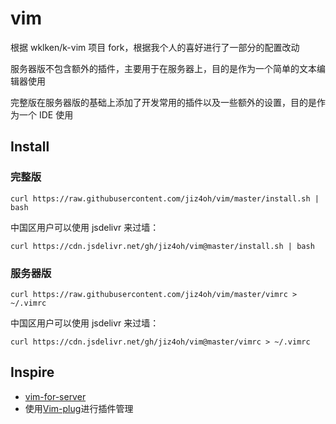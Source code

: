 # vim

根据 wklken/k-vim 项目 fork，根据我个人的喜好进行了一部分的配置改动

服务器版不包含额外的插件，主要用于在服务器上，目的是作为一个简单的文本编辑器使用

完整版在服务器版的基础上添加了开发常用的插件以及一些额外的设置，目的是作为一个 IDE 使用

## Install

### 完整版

`curl https://raw.githubusercontent.com/jiz4oh/vim/master/install.sh | bash`

中国区用户可以使用 jsdelivr 来过墙：

`curl https://cdn.jsdelivr.net/gh/jiz4oh/vim@master/install.sh | bash`

### 服务器版

`curl https://raw.githubusercontent.com/jiz4oh/vim/master/vimrc > ~/.vimrc`

中国区用户可以使用 jsdelivr 来过墙：

`curl https://cdn.jsdelivr.net/gh/jiz4oh/vim@master/vimrc > ~/.vimrc`

## Inspire

- [vim-for-server](https://github.com/wklken/vim-for-server)
- 使用[Vim-plug](https://github.com/junegunn/vim-plug)进行插件管理

